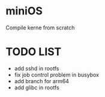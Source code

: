 # miniOS
Compile kerne from scratch

# TODO LIST
+ add sshd in rootfs
+ fix job control problem in busybox
+ add branch for arm64
+ add glibc in rootfs